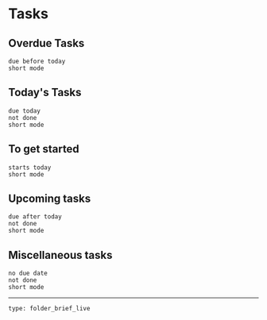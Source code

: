 # Tasks
## Overdue Tasks
```tasks
due before today
short mode
```

## Today's Tasks
```tasks
due today
not done
short mode
```

## To get started
```tasks
starts today
short mode
```

## Upcoming tasks
```tasks
due after today
not done
short mode
```

## Miscellaneous tasks
```tasks
no due date
not done
short mode
```


____________________________________________________________________
 
```ccard
type: folder_brief_live
```
 
